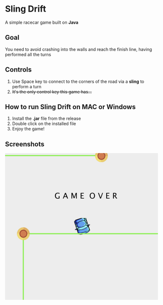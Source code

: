 # Sling Drift
A simple racecar game built on **Java**
## Goal
You need to avoid crashing into the walls and reach the finish line, having performed all the turns
## Controls
1. Use Space key to connect to the corners of the road via a **sling** to perform a turn 
2. ~~It's the only control key this game has...~~
## How to run Sling Drift on MAC or Windows
1. Install the **.jar** file from the release
2. Double click on the installed file
3. Enjoy the game!
## Screenshots
![Sling Drift](https://github.com/danuhaha/Sling_Drift/blob/master/181A6392-57EB-45EC-8DBA-6CF8D1D42D03.jpeg)
